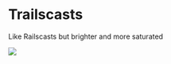 # Trailscasts

Like Railscasts but brighter and more saturated

![](https://raw.githubusercontent.com/msafi/xvsc/master/trailscasts/screenshot.png)